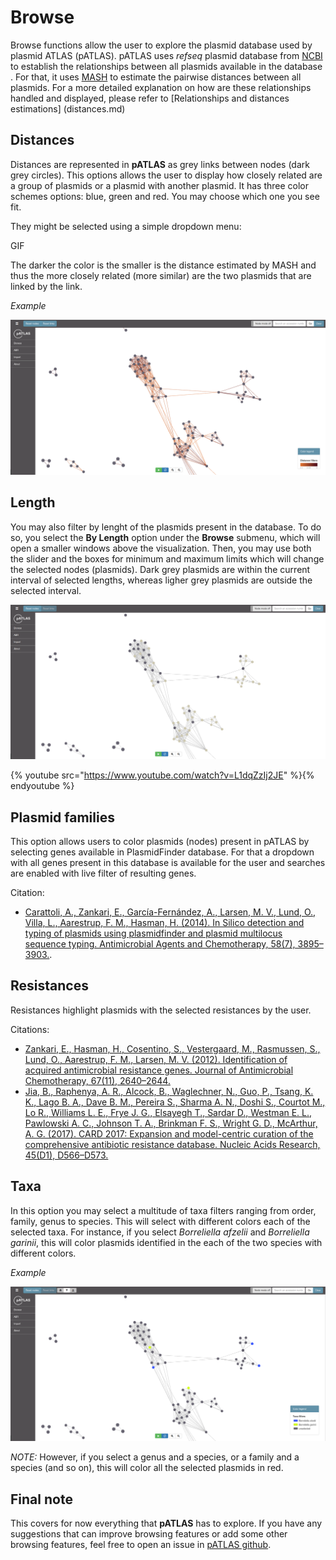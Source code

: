 # Browse

Browse functions allow the user to explore the plasmid database used by 
plasmid ATLAS (pATLAS). pATLAS uses _refseq_ plasmid database from [NCBI]() 
to establish the relationships between all plasmids available in the database
. For that, it uses [MASH]() to estimate the pairwise distances between all 
plasmids. For a more detailed explanation on how are these relationships 
handled and displayed, please refer to [Relationships and distances estimations]
(distances.md)

## Distances

Distances are represented in **pATLAS** as grey links between nodes (dark grey 
circles). This options allows the user to display how closely related are a 
group of plasmids or a plasmid with another plasmid. It has three color 
schemes options: blue, green and red. You may choose which one you see fit. 

They might be selected using a simple dropdown menu:

GIF

The darker the color is the smaller is the distance estimated by MASH and thus 
the more closely related (more similar) are the two plasmids that are linked 
by the link.

_Example_

![](gitbook/images/distance_result.png)

## Length

You may also filter by lenght of the plasmids present in the database. To do 
so, you select the **By Length** option under the **Browse** submenu, which 
will open a smaller windows above the visualization. Then, you may use both 
the slider and the boxes for minimum and maximum limits which will change the
 selected nodes (plasmids). Dark grey plasmids are within the current 
 interval of selected lengths, whereas ligher grey plasmids are outside the 
 selected interval.
 
 ![](gitbook/images/lenght_example.png)

{% youtube src="https://www.youtube.com/watch?v=L1dqZzIj2JE" %}{% endyoutube %}


## Plasmid families

This option allows users to color plasmids (nodes) present in pATLAS by
selecting genes available in PlasmidFinder database. For that a dropdown
with all genes present in this database is available for the user and
searches are enabled with live filter of resulting genes.

Citation:
* [Carattoli, A., Zankari, E., García-Fernández, A.,
Larsen, M. V., Lund, O., Villa, L., Aarestrup, F. M., Hasman, H.
(2014). In Silico detection and typing of plasmids using plasmidfinder and
plasmid multilocus sequence typing. Antimicrobial Agents and Chemotherapy,
58(7), 3895–3903.](https://doi.org/10.1128/AAC.02412-14).

## Resistances

Resistances highlight plasmids with the selected resistances by the user.

Citations:
* [Zankari, E., Hasman, H., Cosentino, S., Vestergaard, M.,
Rasmussen, S., Lund, O., Aarestrup, F. M., Larsen, M. V. (2012).
Identification of acquired antimicrobial resistance genes. Journal of
Antimicrobial Chemotherapy, 67(11), 2640–2644.](https://doi.org/10.1093/jac/dks261)
* [Jia, B., Raphenya, A. R., Alcock, B., Waglechner, N., Guo, P.,
Tsang, K. K.,  Lago B. A., Dave B. M., Pereira S., Sharma A. N.,
Doshi S., Courtot M., Lo R., Williams L. E., Frye J. G., Elsayegh T.,
Sardar D., Westman E. L., Pawlowski A. C., Johnson T. A.,
Brinkman F. S., Wright G. D.,
 McArthur, A. G. (2017). CARD 2017: Expansion and
model-centric curation of the comprehensive antibiotic resistance
database. Nucleic Acids Research, 45(D1), D566–D573.](https://doi.org/10.1093/nar/gkw1004)

## Taxa

In this option you may select a multitude of taxa filters ranging from order,
 family, genus to species. This will select with different colors each of the
  selected taxa. For instance, if you select _Borreliella afzelii_ and 
  _Borreliella garinii_, this will color plasmids identified in the each 
  of the two species with different colors.
  
  _Example_
  
  ![](gitbook/images/taxa_sample.png)
  
  *NOTE:* However, if you select a genus and a species, or a family and a 
  species 
  (and so on), this will color all the selected plasmids in red.
  
## Final note

This covers for now everything that **pATLAS** has to explore. If you have 
any suggestions that can improve browsing features or add some other browsing
 features, feel free to open an issue in [pATLAS github]().